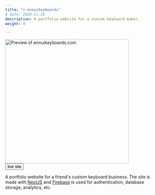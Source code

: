 ```yaml
---
title: "⌨️ ennuikeyboards"
# date: 2020-11-26
description: A portfolio website for a custom keyboard maker.
weight: 4

---
```



<div class="image-wrapper">
<img src="/images/ennui.png" alt="Preview of ennuikeyboards.com" height="400px" />
</div>


<div class="links">
<!-- <a class="fake-button" href="https://github.com/louismeunier/biking">
<button class="btn btn-info">source code</button>
</a> -->

<a class="fake-button" href="https://ennuikeyboards.com">
<button class="btn btn-info">live site</button>
</a>
</div>

A portfolio website for a friend's custom keyboard business. The site is made with <a class="in-text-link" href="https://nextjs.org/">NextJS</a> and <a class="in-text-link" href="https://firebase.google.com/">Firebase</a> is used for authentication, database storage, analytics, etc.
